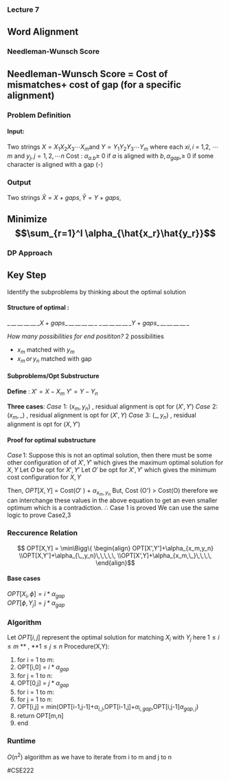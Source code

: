 ### Lecture 7


## Word Alignment

### Needleman-Wunsch Score
Needleman-Wunsch Score = Cost of mismatches+ cost of gap
(for a specific alignment)
---
### Problem Definition
#### Input:
Two strings $X = X_1X_2X_3 ⋯ X_m$and $Y = Y_1Y_2Y_3 ⋯ Y_m$
where each $xi,i$ = 1,2, ⋯ $m$ and $y_j,j  = 1,2, ⋯ n$
Cost : $\alpha_{a.b}$≥ 0 if $a$ is aligned with $b,\alpha_{gap}$,≥ 0 if some
character is aligned with a gap (-)

### Output

Two strings $\hat{X} = X+gaps,\hat{Y} = Y+gaps$, 

**Minimize**
$$\sum_{r=1}^l \alpha_{\hat{x_r}\hat{y_r}}$$
---
### DP Approach

## Key Step
Identify the subproblems by thinking about the optimal solution
#### Structure of optimal :
$\_\,\_\_\,\_\_\,\_\_\,\_\_\,\_X+gaps\_\,\_\_\,\_\_\,\_\_\,\_\_\,\_$
$\_\,\_\_\,\_\_\,\_\_\,\_\_\,\_Y+gaps\_\,\_\_\,\_\_\,\_\_\,\_\_\,\_$

*How many possibilities for end posititon?*
2 possibilities
* $x_m$ matched with $y_m$ 
* $x_m\,or\,y_n$ matched with gap
 
 #### Subproblems/Opt Substructure

**Define** :
 $X'=X-X_m$ 
$Y'=Y-Y_n$

**Three cases**:
$Case\,\, 1:$
$(x_m,y_n)$ , residual alignment is opt for $(X',Y')$
$Case\,\, 2:$
$(x_m,\_)$ , residual alignment is opt for $(X',Y)$
$Case\,\, 3:$
$(\_,y_n )$ , residual alignment is opt for $(X,Y')$

#### Proof for optimal substructure


$Case\,1:$
 Suppose this is not an optimal solution, then there must be some other configuration of of $X',Y'$ which gives the maximum optimal solution for $X,Y$
Let $O$ be opt for $X',Y'$
Let $O'$ be opt for $X',Y'$ which gives the minimum cost configuration for $X,Y$

Then, 
$OPT[X,Y]$ = Cost($O'$ ) + $\alpha_{x_m,y_n}$
But, Cost (O') > Cost(O)
therefore we can interchange these values in the above equation to get an even smaller optimum which is a contradiction.
$\therefore$ Case 1 is proved
We can use the same logic to prove Case2,3

### Reccurence Relation

$$
OPT[X,Y] = \min\Bigg\{
\begin{align}
 OPT[X',Y']+\alpha_{x_m,y_n} \\OPT[X,Y']+\alpha_{\_,y_n}\,\,\,\,\, \\OPT[X',Y]+\alpha_{x_m,\_}\,\,\,\,
\end{align}$$

#### Base cases

$OPT[X_i,\phi]= i *\alpha_{gap}$  
$OPT[\phi,Y_j]= j *\alpha_{gap}$  

### Algorithm

Let $OPT[i,j]$ represent the optimal solution for matching $X_i$ with $Y_j$
here $1\leq i \leq m$ ** ,   **$1\leq j \leq n$
Procedure(X,Y):
1. for i  = 1 to m:
2. OPT[i,0]  = $i*\alpha_{gap}$
3. for j  = 1 to n:
4. OPT[0,j]  = $j*\alpha_{gap}$ 
5. for i = 1 to m:
6.    for j = 1 to n: 
7.    OPT[i,j] = min(OPT[i-1,j-1]+$\alpha_{i,j}$,OPT[i-1,j]+$\alpha_{i,gap}$,OPT[i,j-1]$\alpha_{gap,j}$)
8. return OPT[m,n]
9. end


### Runtime
$O(n^2)$ algorithm
as we have to iterate from i to m and j to n

#CSE222